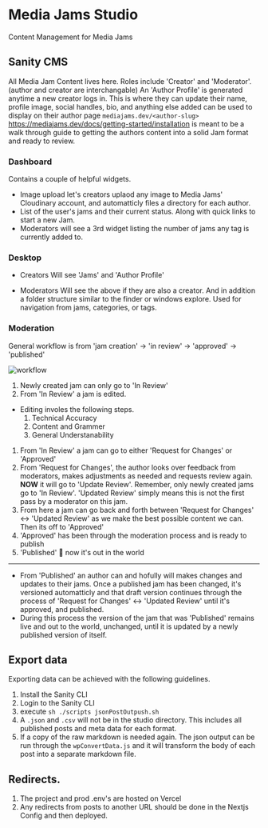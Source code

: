 # Media Jams Studio

Content Management for Media Jams

## Sanity CMS

All Media Jam Content lives here. Roles include 'Creator' and 'Moderator'. (author and creator are interchangable) An 'Author Profile' is generated anytime a new creator logs in. This is where they can update their name, profile image, social handles, bio, and anything else added can be used to display on their author page `mediajams.dev/<author-slug>` https://mediajams.dev/docs/getting-started/installation is meant to be a walk through guide to getting the authors content into a solid Jam format and ready to review.

### Dashboard

Contains a couple of helpful widgets.

- Image upload let's creators uplaod any image to Media Jams' Cloudinary account, and automatticly files a directory for each author.
- List of the user's jams and their current status. Along with quick links to start a new Jam.
- Moderators will see a 3rd widget listing the number of jams any tag is currently added to.

### Desktop

- Creators
  Will see 'Jams' and 'Author Profile'

- Moderators
  Will see the above if they are also a creator. And in addition a folder structure similar to the finder or windows explore. Used for navigation from jams, categories, or tags.

### Moderation

General workflow is from 'jam creation' -> 'in review' -> 'approved' -> 'published'

![workflow](https://res.cloudinary.com/jesse-thisdot/image/upload/v1634236868/e-5f80acaf5907aa0068f59a19/twwt9haijw2gybjpwnbp.jpg)

1. Newly created jam can only go to 'In Review'
1. From 'In Review' a jam is edited.

- Editing involes the following steps.
  1. Technical Accuracy
  1. Content and Grammer
  1. General Understanability

1. From 'In Review' a jam can go to either 'Request for Changes' or 'Approved'
1. From 'Request for Changes', the author looks over feedback from moderators, makes adjustments as needed and requests review again. **NOW** it will go to 'Update Review'. Remember, only newly created jams go to 'In Review'. 'Updated Review' simply means this is not the first pass by a moderator on this jam.
1. From here a jam can go back and forth between 'Request for Changes' <-> 'Updated Review' as we make the best possible content we can. Then its off to 'Approved'
1. 'Approved' has been through the moderation process and is ready to publish
1. 'Published' 🥳 now it's out in the world

---

- From 'Published' an author can and hofully will makes changes and updates to their jams. Once a published jam has been changed, it's versioned automatticly and that draft version continues through the process of 'Request for Changes' <-> 'Updated Review' until it's approved, and published.
- During this process the version of the jam that was 'Published' remains live and out to the world, unchanged, until it is updated by a newly published version of itself.

## Export data

Exporting data can be achieved with the following guidelines.

1. Install the Sanity CLI
1. Login to the Sanity CLI
1. execute `sh ./scripts jsonPostOutpush.sh`
1. A `.json` and `.csv` will not be in the studio directory. This includes all published posts and meta data for each format.
1. If a copy of the raw markdown is needed again. The json output can be run through the `wpConvertData.js` and it will transform the body of each post into a separate markdown file.

## Redirects.

1. The project and prod .env's are hosted on Vercel
1. Any redirects from posts to another URL should be done in the Nextjs Config and then deployed.
